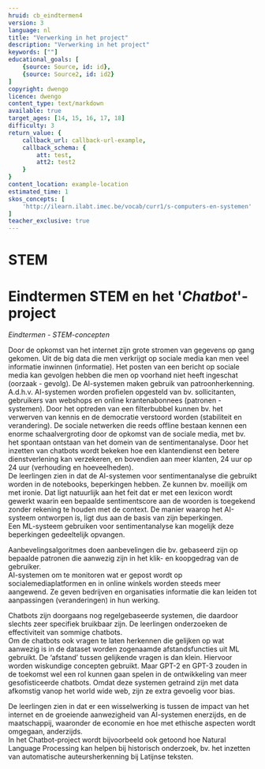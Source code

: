 ```yaml
---
hruid: cb_eindtermen4
version: 3
language: nl
title: "Verwerking in het project"
description: "Verwerking in het project"
keywords: [""]
educational_goals: [
    {source: Source, id: id}, 
    {source: Source2, id: id2}
]
copyright: dwengo
licence: dwengo
content_type: text/markdown
available: true
target_ages: [14, 15, 16, 17, 18]
difficulty: 3
return_value: {
    callback_url: callback-url-example,
    callback_schema: {
        att: test,
        att2: test2
    }
}
content_location: example-location
estimated_time: 1
skos_concepts: [
    'http://ilearn.ilabt.imec.be/vocab/curr1/s-computers-en-systemen'
]
teacher_exclusive: true
---
```


# STEM
# Eindtermen STEM en het '*Chatbot*'-project 

*Eindtermen - STEM-concepten* 

Door de opkomst van het internet zijn grote stromen van gegevens op gang gekomen. Uit de big data die men verkrijgt op sociale media kan men veel informatie inwinnen (informatie). Het posten van een bericht op sociale media kan gevolgen hebben die
men op voorhand niet heeft ingeschat (oorzaak - gevolg). De AI-systemen maken gebruik van patroonherkenning. A.d.h.v. AI-systemen worden profielen opgesteld van bv. sollicitanten, gebruikers van webshops en online krantenabonnees (patronen - systemen). Door het optreden van een filterbubbel kunnen bv. het verwerven van kennis en de democratie verstoord worden (stabiliteit en verandering). De sociale netwerken die reeds offline bestaan kennen een enorme schaalvergroting door de opkomst van de sociale media, met bv. het spontaan ontstaan van het domein van de sentimentanalyse. Door het inzetten van chatbots wordt bekeken hoe een klantendienst
een betere dienstverlening kan verzekeren, en bovendien aan meer klanten, 24 uur op 24 uur (verhouding en hoeveelheden).<br>
De leerlingen zien in dat de AI-systemen voor sentimentanalyse die gebruikt worden in de notebooks, beperkingen hebben. Ze kunnen bv. moeilijk om met ironie. Dat ligt natuurlijk aan het feit dat er met een lexicon wordt gewerkt waarin een bepaalde
sentimentscore aan de woorden is toegekend zonder rekening te houden met de context. De manier waarop het AI-systeem ontworpen is, ligt dus aan de basis van zijn beperkingen.<br>
Een ML-systeem gebruiken voor sentimentanalyse kan mogelijk deze beperkingen gedeeltelijk opvangen.

Aanbevelingsalgoritmes doen aanbevelingen die bv. gebaseerd zijn op bepaalde patronen die aanwezig zijn in het klik- en koopgedrag van de gebruiker.<br>
AI-systemen om te monitoren wat er gepost wordt op socialemediaplatformen en in online winkels worden steeds meer aangewend. Ze geven bedrijven en organisaties informatie die kan leiden tot aanpassingen (veranderingen) in hun werking.


Chatbots zijn doorgaans nog regelgebaseerde systemen, die daardoor slechts zeer specifiek bruikbaar zijn. De leerlingen onderzoeken de effectiviteit van sommige chatbots.<br>
Om de chatbots ook vragen te laten herkennen die gelijken op wat aanwezig is in de dataset worden zogenaamde afstandsfuncties uit ML gebruikt. De ‘afstand’ tussen gelijkende vragen is dan klein. Hiervoor worden wiskundige concepten gebruikt.
Maar GPT-2 en GPT-3 zouden in de toekomst wel een rol kunnen gaan spelen in de ontwikkeling van meer gesofisticeerde chatbots. Omdat deze systemen getraind zijn met data afkomstig vanop het world wide web, zijn ze extra gevoelig voor bias.

De leerlingen zien in dat er een wisselwerking is tussen de impact van het internet en de groeiende aanwezigheid van AI-systemen enerzijds, en de maatschappij, waaronder de economie en hoe met ethische aspecten wordt omgegaan, anderzijds.<br>
In het Chatbot-project wordt bijvoorbeeld ook getoond hoe Natural Language Processing kan helpen bij historisch onderzoek, bv. het inzetten van automatische auteursherkenning bij Latijnse teksten.

